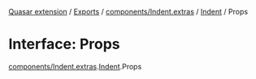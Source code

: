 [Quasar extension](../index.md) / [Exports](../modules.md) / [components/Indent.extras](../modules/components_Indent_extras.md) / [Indent](../modules/components_Indent_extras.Indent.md) / Props

# Interface: Props

[components/Indent.extras](../modules/components_Indent_extras.md).[Indent](../modules/components_Indent_extras.Indent.md).Props
